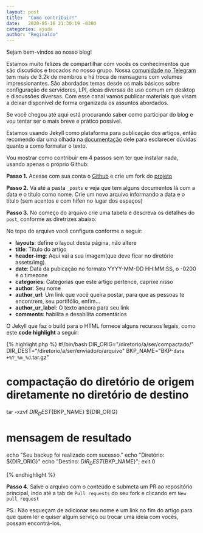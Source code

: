 ```yaml
---
layout: post
title:  "Como contribuir!"
date:   2020-05-16 21:30:19 -0300
categories: ajuda
author: "Reginaldo"
---
```

Sejam bem-vindos ao nosso blog!

Estamos muito felizes de compartilhar com vocês os conhecimentos que são discutidos e trocados no nosso grupo.
Nossa [comunidade no Telegram](https://t.me/LinuxParaTodos) tem mais de 3.2k de membros e há troca de mensagens com volumes impressionantes. São abordados temas desde os mais básicos sobre configuração de servidores, LPI, dicas diversas de uso comum em desktop e discussões diversas. Com esse canal vamos publicar materiais que visam a deixar disponível de forma organizada os assuntos abordados.

Se você chegou até aqui está procurando saber como participar do blog e vou tentar ser o mais breve e prático possível.

Estamos usando Jekyll como plataforma para publicação dos artigos, então recomendo dar uma olhada na [documentação](https://jekyllrb.com/) dele para esclarecer dúvidas quanto a como formatar o texto.

Vou mostrar como contribuir em 4 passos sem ter que instalar nada, usando apenas o próprio Github:

**Passo 1.** Acesse com sua conta o [Github](https://github.com) e crie um fork do [projeto](https://github.com/linuxbrasil/blog)

**Passo 2.** Vá até a pasta `_posts` e veja que tem alguns documentos lá com a data e o título como nome. Crie um novo arquivo informando a data e o título (sem acentos e com hífen no lugar dos espaços)

**Passo 3.** No começo do arquivo crie uma tabela e descreva os detalhes do `post`, conforme as diretrizes abaixo:

No topo do arquivo você configura conforme a seguir:
 * **layouts**: define o layout desta página, não altere
 * **title**: Título do artigo
 * **header-img**: Aqui vai a sua imagem(que deve ficar no diretório assets/img).
 * **date**: Data da pubicação no formato YYYY-MM-DD HH:MM:SS, o -0200 é o timezone
 * **categories**: Categorias que este artigo pertence, caprixe nisso
 * **author**: Seu nome
 * **author_url**: Um link que você queira postar, para que as pessoas te encontrem, seu portifólio, enfim...
 * **author_ur_label**: O texto ancora para seu link
 * **comments**: habilita e desabilita comentários
 
O Jekyll que faz o build para o HTML fornece alguns recursos legais, como este **code highlight** a seguir:

{% highlight php %}
#!/bin/bash
DIR_ORIG="/diretorio/a/ser/compactado/"
DIR_DEST="/diretorio/a/ser/enviado/o/arquivo"
BKP_NAME="BKP-`date +%Y_%m_%d`.tar.gz"

# compactação do diretório de origem diretamente no diretório de destino
tar -xzvf ${DIR_DEST}${BKP_NAME} ${DIR_ORIG}

# mensagem de resultado
echo "Seu backup foi realizado com sucesso."
echo "Diretório: ${DIR_ORIG}"
echo "Destino: ${DIR_DEST}${BKP_NAME}";
exit 0

{% endhighlight %}


**Passo 4.** Salve o arquivo com o conteúdo e submeta um PR ao repositório principal, indo até a tab de `Pull requests` do seu fork e clicando em `New pull request`

PS.: Não esqueçam de adicionar seu nome e um link no fim do artigo para que quem ler e quiser algum serviço ou trocar uma ideia com vocês, possam encontrá-los.

